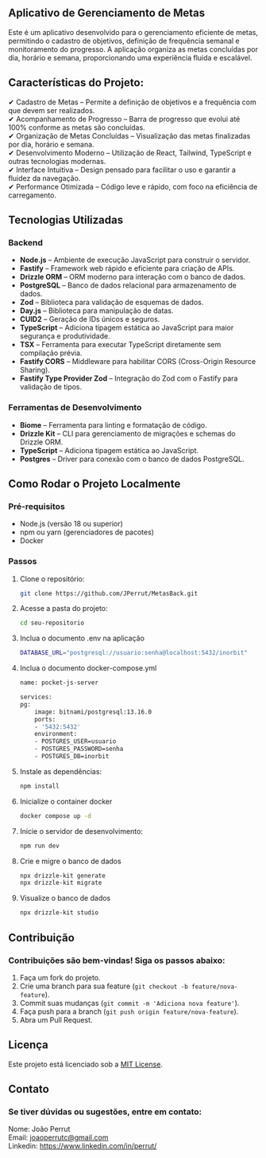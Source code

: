 ## Aplicativo de Gerenciamento de Metas

Este é um aplicativo desenvolvido para o gerenciamento eficiente de metas, permitindo o cadastro de objetivos, definição de frequência semanal e monitoramento do progresso. A aplicação organiza as metas concluídas por dia, horário e semana, proporcionando uma experiência fluida e escalável.

## Características do Projeto:

✔ Cadastro de Metas – Permite a definição de objetivos e a frequência com que devem ser realizados.
<br>
✔ Acompanhamento de Progresso – Barra de progresso que evolui até 100% conforme as metas são concluídas.
<br>
✔ Organização de Metas Concluídas – Visualização das metas finalizadas por dia, horário e semana.
<br>
✔ Desenvolvimento Moderno – Utilização de React, Tailwind, TypeScript e outras tecnologias modernas.
<br>
✔ Interface Intuitiva – Design pensado para facilitar o uso e garantir a fluidez da navegação.
<br>
✔ Performance Otimizada – Código leve e rápido, com foco na eficiência de carregamento.

## Tecnologias Utilizadas

### Backend

- **Node.js** – Ambiente de execução JavaScript para construir o servidor.
- **Fastify** – Framework web rápido e eficiente para criação de APIs.
- **Drizzle ORM** – ORM moderno para interação com o banco de dados.
- **PostgreSQL** – Banco de dados relacional para armazenamento de dados.
- **Zod** – Biblioteca para validação de esquemas de dados.
- **Day.js** – Biblioteca para manipulação de datas.
- **CUID2** – Geração de IDs únicos e seguros.
- **TypeScript** – Adiciona tipagem estática ao JavaScript para maior segurança e produtividade.
- **TSX** – Ferramenta para executar TypeScript diretamente sem compilação prévia.
- **Fastify CORS** – Middleware para habilitar CORS (Cross-Origin Resource Sharing).
- **Fastify Type Provider Zod** – Integração do Zod com o Fastify para validação de tipos.

### Ferramentas de Desenvolvimento

- **Biome** – Ferramenta para linting e formatação de código.
- **Drizzle Kit** – CLI para gerenciamento de migrações e schemas do Drizzle ORM.
- **TypeScript** – Adiciona tipagem estática ao JavaScript.
- **Postgres** – Driver para conexão com o banco de dados PostgreSQL.

## Como Rodar o Projeto Localmente

### Pré-requisitos

- Node.js (versão 18 ou superior)
- npm ou yarn (gerenciadores de pacotes)
- Docker

### Passos

1. Clone o repositório:
   ```bash
   git clone https://github.com/JPerrut/MetasBack.git
   ```
2. Acesse a pasta do projeto:
   ```bash
   cd seu-repositorio
   ```
3. Inclua o documento .env na aplicação
   ```bash
   DATABASE_URL="postgresql://usuario:senha@localhost:5432/inorbit"
   ```
4. Inclua o documento docker-compose.yml

   ```bash
   name: pocket-js-server

   services:
   pg:
       image: bitnami/postgresql:13.16.0
       ports:
       - '5432:5432'
       environment:
       - POSTGRES_USER=usuario
       - POSTGRES_PASSWORD=senha
       - POSTGRES_DB=inorbit
   ```

5. Instale as dependências:
   ```bash
   npm install
   ```
6. Inicialize o container docker

   ```bash
   docker compose up -d
   ```

7. Inicie o servidor de desenvolvimento:

   ```bash
   npm run dev
   ```

8. Crie e migre o banco de dados

   ```bash
   npx drizzle-kit generate
   npx drizzle-kit migrate
   ```

9. Visualize o banco de dados
   ```bash
   npx drizzle-kit studio
   ```

## Contribuição

### Contribuições são bem-vindas! Siga os passos abaixo:

1. Faça um fork do projeto.
2. Crie uma branch para sua feature (`git checkout -b feature/nova-feature`).
3. Commit suas mudanças (`git commit -m 'Adiciona nova feature'`).
4. Faça push para a branch (`git push origin feature/nova-feature`).
5. Abra um Pull Request.

## Licença

Este projeto está licenciado sob a <a href="https://opensource.org/license/mit">MIT License</a>.

## Contato

### Se tiver dúvidas ou sugestões, entre em contato:

Nome: João Perrut <br>
Email: joaoperrutc@gmail.com <br>
Linkedin: https://www.linkedin.com/in/perrut/

